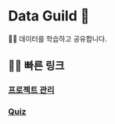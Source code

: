 # Data Guild 👋

🙋‍♀️ 데이터를 학습하고 공유합니다.

## 👩‍💻 빠른 링크

### [프로젝트 관리](https://github.com/orgs/nd-initial-data/projects/2)

### [Quiz](https://github.com/nd-initial-data/Quiz)
